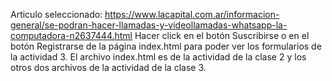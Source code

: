 Articulo seleccionado: https://www.lacapital.com.ar/informacion-general/se-podran-hacer-llamadas-y-videollamadas-whatsapp-la-computadora-n2637444.html
Hacer click en el botón Suscribirse o en el botón Registrarse de la página index.html para poder ver los formularios de la actividad 3.
El archivo index.html es de la actividad de la clase 2 y los otros dos archivos de la actividad de la clase 3.